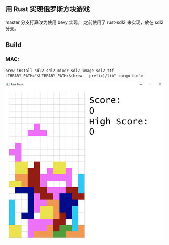 ## 用 Rust 实现俄罗斯方块游戏
master 分支打算改为使用 bevy 实现。
之前使用了 rust-sdl2 来实现，放在 sdl2 分支。
## Build
### MAC:
```
brew install sdl2 sdl2_mixer sdl2_image sdl2_ttf
LIBRARY_PATH="$LIBRARY_PATH:$(brew --prefix)/lib" cargo build
```

![](./image/screenshot.png)